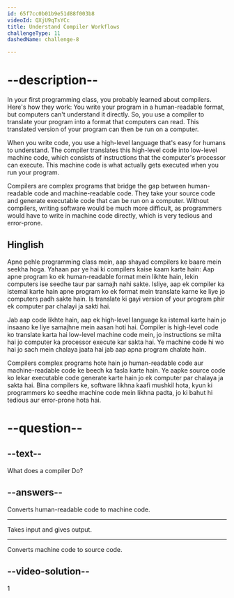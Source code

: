 ```yaml
---
id: 65f7cc0b01b9e51d88f003b8
videoId: QXjU9qTsYCc
title: Understand Compiler Workflows
challengeType: 11
dashedName: challenge-8

---
```


# --description--

In your first programming class, you probably learned about compilers. Here's how they work: You write your program in a human-readable format, but computers can't understand it directly. So, you use a compiler to translate your program into a format that computers can read. This translated version of your program can then be run on a computer.

When you write code, you use a high-level language that's easy for humans to understand. The compiler translates this high-level code into low-level machine code, which consists of instructions that the computer's processor can execute. This machine code is what actually gets executed when you run your program.

Compilers are complex programs that bridge the gap between human-readable code and machine-readable code. They take your source code and generate executable code that can be run on a computer. Without compilers, writing software would be much more difficult, as programmers would have to write in machine code directly, which is very tedious and error-prone.

<h2>Hinglish</h2>

Apne pehle programming class mein, aap shayad compilers ke baare mein seekha hoga. Yahaan par ye hai ki compilers kaise kaam karte hain: Aap apne program ko ek human-readable format mein likhte hain, lekin computers ise seedhe taur par samajh nahi sakte. Isliye, aap ek compiler ka istemal karte hain apne program ko ek format mein translate karne ke liye jo computers padh sakte hain. Is translate ki gayi version of your program phir ek computer par chalayi ja sakti hai.

Jab aap code likhte hain, aap ek high-level language ka istemal karte hain jo insaano ke liye samajhne mein aasan hoti hai. Compiler is high-level code ko translate karta hai low-level machine code mein, jo instructions se milta hai jo computer ka processor execute kar sakta hai. Ye machine code hi wo hai jo sach mein chalaya jaata hai jab aap apna program chalate hain.

Compilers complex programs hote hain jo human-readable code aur machine-readable code ke beech ka fasla karte hain. Ye aapke source code ko lekar executable code generate karte hain jo ek computer par chalaya ja sakta hai. Bina compilers ke, software likhna kaafi mushkil hota, kyun ki programmers ko seedhe machine code mein likhna padta, jo ki bahut hi tedious aur error-prone hota hai.
# --question--

## --text--

What does a compiler Do?

## --answers--

Converts human-readable code to machine code.

---

Takes input and gives output.

---

Converts machine code to source code.

## --video-solution--

1
